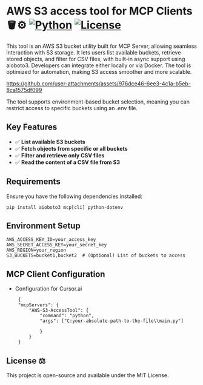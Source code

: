 # **AWS S3 access tool for MCP Clients** 🪣⚙️ [![Python](https://img.shields.io/badge/Python-3.8+-blue)](https://www.python.org/) [![License](https://img.shields.io/badge/License-MIT-green)](LICENSE)


This tool is an AWS S3 bucket utility built for MCP Server, allowing seamless interaction with S3 storage. It lets users list available buckets, retrieve stored objects, and filter for CSV files, with built-in async support using aioboto3. Developers can integrate either locally or via Docker. The tool is optimized for automation, making S3 access smoother and more scalable.


https://github.com/user-attachments/assets/976dce46-6ee3-4c1a-b5eb-8ca1575df099



The tool supports environment-based bucket selection, meaning you can restrict access to specific buckets using an .env file.

## Key Features
  - ✅ **List available S3 buckets**
  - ✅ **Fetch objects from specific or all buckets**
  - ✅ **Filter and retrieve only CSV files**
  - ✅ **Read the content of a CSV file from S3**


## Requirements
Ensure you have the following dependencies installed:

    pip install aioboto3 mcp[cli] python-dotenv

## Environment Setup

    AWS_ACCESS_KEY_ID=your_access_key
    AWS_SECRET_ACCESS_KEY=your_secret_key
    AWS_REGION=your_region
    S3_BUCKETS=bucket1,bucket2  # (Optional) List of buckets to access




## MCP Client Configuration

 

 - Configuration for  Cursor.ai

	 
        {
        "mcpServers": {
	        "AWS-S3-AccessTool": {
		        "command": "python",
		        "args": ["C:your-absolute-path-to-the-file\\main.py"]
				
				}
			}
		}


## License ⚖️
This project is open-source and available under the MIT License.
